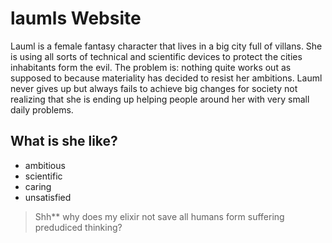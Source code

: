 # laumls Website

Lauml is a female fantasy character that lives in a big city full of villans. She is using all sorts of technical and scientific devices to protect the cities inhabitants form the evil. The problem is: nothing quite works out as supposed to because materiality has decided to resist her ambitions. Lauml never gives up but always fails to achieve big changes for society not realizing that she is ending up helping people around her with very small daily problems.

## What is she like?

* ambitious
* scientific
* caring
* unsatisfied

> Shh** why does my elixir not save all humans form suffering predudiced thinking?